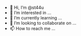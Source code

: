 - 👋 Hi, I’m @st44u
- 👀 I’m interested in ...
- 🌱 I’m currently learning ...
- 💞️ I’m looking to collaborate on ...
- 📫 How to reach me ...

<!---
st44u/st44u is a ✨ special ✨ repository because its `README.md` (this file) appears on your GitHub profile.
You can click the Preview link to take a look at your changes.
--->
